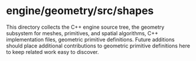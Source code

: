 # engine/geometry/src/shapes

This directory collects the C++ engine source tree, the geometry subsystem for meshes, primitives, and spatial algorithms, C++ implementation files, geometric primitive definitions.
Future additions should place additional contributions to geometric primitive definitions here to keep related work easy to discover.
